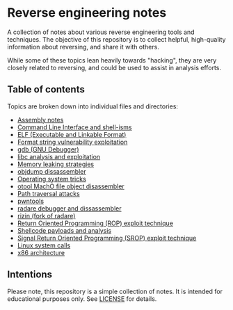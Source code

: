 # Reverse engineering notes
A collection of notes about various reverse engineering tools and techniques.
The objective of this repository is to collect helpful, high-quality
information about reversing, and share it with others.

While some of these topics lean heavily towards "hacking", they are very
closely related to reversing, and could be used to assist in analysis efforts.

## Table of contents
Topics are broken down into individual files and directories:

- [Assembly notes](assembly.md)
- [Command Line Interface and shell-isms](cli.md)
- [ELF (Executable and Linkable Format)](elf.md)
- [Format string vulnerability exploitation](format-strings.md)
- [gdb (GNU Debugger)](gdb.md)
- [libc analysis and exploitation](libc.md)
- [Memory leaking strategies](memory-leaks.md)
- [objdump dissassembler](objdump.md)
- [Operating system tricks](os-tricks.md)
- [otool MachO file object disassembler](otool.md)
- [Path traversal attacks](path-traversal.md)
- [pwntools](pwntools.md)
- [radare debugger and dissassembler](radare.md)
- [rizin (fork of radare)](rizin.md)
- [Return Oriented Programming (ROP) exploit technique](rop.md)
- [Shellcode payloads and analysis](shellcode.md)
- [Signal Return Oriented Programming (SROP) exploit technique](srop.md)
- [Linux system calls](syscalls-linux.md)
- [x86 architecture](x86-architecture.md)

## Intentions
Please note, this repository is a simple collection of notes. It is intended
for educational purposes only. See [LICENSE](LICENSE) for details.
